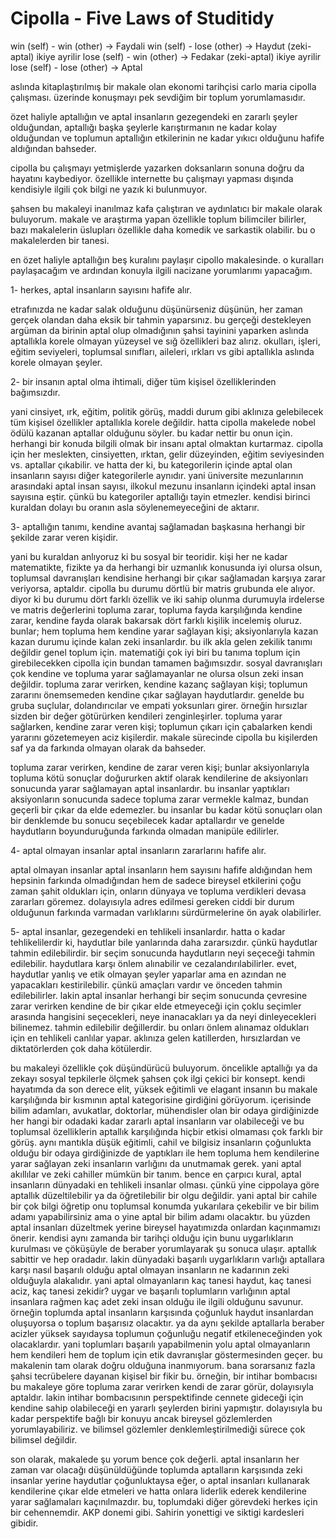 # Cipolla - Five Laws of Studitidy

win (self) - win (other) -> Faydali
win (self) - lose (other) -> Haydut (zeki-aptal) ikiye ayrilir
lose (self) - win (other) -> Fedakar (zeki-aptal) ikiye ayrilir
lose (self) - lose (other) -> Aptal

aslında kitaplaştırılmış bir makale olan ekonomi tarihçisi carlo maria cipolla çalışması. üzerinde konuşmayı pek sevdiğim bir toplum yorumlamasıdır.

özet haliyle aptallığın ve aptal insanların gezegendeki en zararlı şeyler olduğundan, aptallığı başka şeylerle karıştırmanın ne kadar kolay olduğundan ve toplumun aptallığın etkilerinin ne kadar yıkıcı olduğunu hafife aldığından bahseder.

cipolla bu çalışmayı yetmişlerde yazarken doksanların sonuna doğru da hayatını kaybediyor. özellikle internette bu çalışmayı yapması dışında kendisiyle ilgili çok bilgi ne yazık ki bulunmuyor.

şahsen bu makaleyi inanılmaz kafa çalıştıran ve aydınlatıcı bir makale olarak buluyorum. makale ve araştırma yapan özellikle toplum bilimciler bilirler, bazı makalelerin üslupları özellikle daha komedik ve sarkastik olabilir. bu o makalelerden bir tanesi.

en özet haliyle aptallığın beş kuralını paylaşır cipollo makalesinde. o kuralları paylaşacağım ve ardından konuyla ilgili nacizane yorumlarımı yapacağım.

1- herkes, aptal insanların sayısını hafife alır.

etrafınızda ne kadar salak olduğunu düşünürseniz düşünün, her zaman gerçek olandan daha eksik bir tahmin yaparsınız. bu gerçeği destekleyen argüman da birinin aptal olup olmadığının şahsi tayinini yaparken aslında aptallıkla korele olmayan yüzeysel ve sığ özellikleri baz alırız. okulları, işleri, eğitim seviyeleri, toplumsal sınıfları, aileleri, ırkları vs gibi aptallıkla aslında korele olmayan şeyler.

2- bir insanın aptal olma ihtimali, diğer tüm kişisel özelliklerinden bağımsızdır.

yani cinsiyet, ırk, eğitim, politik görüş, maddi durum gibi aklınıza gelebilecek tüm kişisel özellikler aptallıkla korele değildir. hatta cipolla makelede nobel ödülü kazanan aptallar olduğunu söyler. bu kadar nettir bu onun için. herhangi bir konuda bilgili olmak bir insanı aptal olmaktan kurtarmaz. cipolla için her meslekten, cinsiyetten, ırktan, gelir düzeyinden, eğitim seviyesinden vs. aptallar çıkabilir. ve hatta der ki, bu kategorilerin içinde aptal olan insanların sayısı diğer kategorilerle aynıdır. yani üniversite mezunlarının arasındaki aptal insan sayısı, ilkokul mezunu insanların içindeki aptal insan sayısına eştir. çünkü bu kategoriler aptallığı tayin etmezler. kendisi birinci kuraldan dolayı bu oranın asla söylenemeyeceğini de aktarır.

3- aptallığın tanımı, kendine avantaj sağlamadan başkasına herhangi bir şekilde zarar veren kişidir.

yani bu kuraldan anlıyoruz ki bu sosyal bir teoridir. kişi her ne kadar matematikte, fizikte ya da herhangi bir uzmanlık konusunda iyi olursa olsun, toplumsal davranışları kendisine herhangi bir çıkar sağlamadan karşıya zarar veriyorsa, aptaldır. cipolla bu durumu dörtlü bir matris grubunda ele alıyor. diyor ki bu durumu dört farklı özellik ve iki sahip olunma durumuyla irdelerse ve matris değerlerini topluma zarar, topluma fayda karşılığında kendine zarar, kendine fayda olarak bakarsak dört farklı kişilik incelemiş oluruz. bunlar;
hem topluma hem kendine yarar sağlayan kişi; aksiyonlarıyla kazan kazan durumu içinde kalan zeki insanlardır. bu ilk akla gelen zekilik tanımı değildir genel toplum için. matematiği çok iyi biri bu tanıma toplum için girebilecekken cipolla için bundan tamamen bağımsızdır. sosyal davranışları çok kendine ve topluma yarar sağlamayanlar ne olursa olsun zeki insan değildir.
topluma zarar verirken, kendine kazanç sağlayan kişi; toplumun zararını önemsemeden kendine çıkar sağlayan haydutlardır. genelde bu gruba suçlular, dolandırıcılar ve empati yoksunları girer. örneğin hırsızlar sizden bir değer götürürken kendileri zenginleşirler.
topluma yarar sağlarken, kendine zarar veren kişi; toplumun çıkarı için çabalarken kendi yararını gözetemeyen aciz kişilerdir. makale sürecinde cipolla bu kişilerden saf ya da farkında olmayan olarak da bahseder.

topluma zarar verirken, kendine de zarar veren kişi; bunlar aksiyonlarıyla topluma kötü sonuçlar doğururken aktif olarak kendilerine de aksiyonları sonucunda yarar sağlamayan aptal insanlardır. bu insanlar yaptıkları aksiyonların sonucunda sadece topluma zarar vermekle kalmaz, bundan geçerli bir çıkar da elde edemezler. bu insanlar bu kadar kötü sonuçları olan bir denklemde bu sonucu seçebilecek kadar aptallardır ve genelde haydutların boyunduruğunda farkında olmadan manipüle edilirler.

4- aptal olmayan insanlar aptal insanların zararlarını hafife alır.

aptal olmayan insanlar aptal insanların hem sayısını hafife aldığından hem hepsinin farkında olmadığından hem de sadece bireysel etkilerini çoğu zaman şahit oldukları için, onların dünyaya ve topluma verdikleri devasa zararları göremez. dolayısıyla adres edilmesi gereken ciddi bir durum olduğunun farkında varmadan varlıklarını sürdürmelerine ön ayak olabilirler.

5- aptal insanlar, gezegendeki en tehlikeli insanlardır.
hatta o kadar tehlikelilerdir ki, haydutlar bile yanlarında daha zararsızdır. çünkü haydutlar tahmin edilebilirdir. bir seçim sonucunda haydutların neyi seçeceği tahmin edilebilir. haydutlara karşı önlem alınabilir ve cezalandırılabilirler. evet, haydutlar yanlış ve etik olmayan şeyler yaparlar ama en azından ne yapacakları kestirilebilir. çünkü amaçları vardır ve önceden tahmin edilebilirler. lakin aptal insanlar herhangi bir seçim sonucunda çevresine zarar verirken kendine de bir çıkar elde etmeyeceği için çoklu seçimler arasında hangisini seçecekleri, neye inanacakları ya da neyi dinleyecekleri bilinemez. tahmin edilebilir değillerdir. bu onları önlem alınamaz oldukları için en tehlikeli canlılar yapar. aklınıza gelen katillerden, hırsızlardan ve diktatörlerden çok daha kötülerdir.

bu makaleyi özellikle çok düşündürücü buluyorum. öncelikle aptallığı ya da zekayı sosyal tepkilerle ölçmek şahsen çok ilgi çekici bir konsept. kendi hayatımda da son derece elit, yüksek eğitimli ve elagant insanın bu makale karşılığında bir kısmının aptal kategorisine girdiğini görüyorum. içerisinde bilim adamları, avukatlar, doktorlar, mühendisler olan bir odaya girdiğinizde her hangi bir odadaki kadar zararlı aptal insanların var olabileceği ve bu toplumsal özelliklerin aptallık karşılığında hiçbir etkisi olmaması çok farklı bir görüş. aynı mantıkla düşük eğitimli, cahil ve bilgisiz insanların çoğunlukta olduğu bir odaya girdiğinizde de yaptıkları ile hem topluma hem kendilerine yarar sağlayan zeki insanların varlığını da unutmamak gerek. yani aptal akıllılar ve zeki cahiller mümkün bir tanım.
bence en çarpıcı kural, aptal insanların dünyadaki en tehlikeli insanlar olması. çünkü yine cippolaya göre aptallık düzeltilebilir ya da öğretilebilir bir olgu değildir. yani aptal bir cahile bir çok bilgi öğretip onu toplumsal konumda yukarılara çekebilir ve bir bilim adamı yapabilirsiniz ama o yine aptal bir bilim adamı olacaktır. bu yüzden aptal insanları düzeltmek yerine bireysel hayatımızda onlardan kaçınmamızı önerir.
kendisi aynı zamanda bir tarihçi olduğu için bunu uygarlıkların kurulması ve çöküşüyle de beraber yorumlayarak şu sonuca ulaşır. aptallık sabittir ve hep oradadır. lakin dünyadaki başarılı uygarlıkların varlığı aptallara karşı nasıl başarılı olduğu aptal olmayan insanların ne kadarının zeki olduğuyla alakalıdır. yani aptal olmayanların kaç tanesi haydut, kaç tanesi aciz, kaç tanesi zekidir? uygar ve başarılı toplumların varlığının aptal insanlara rağmen kaç adet zeki insan olduğu ile ilgili olduğunu savunur. örneğin toplumda aptal insanların karşısında çoğunluk haydut insanlardan oluşuyorsa o toplum başarısız olacaktır. ya da aynı şekilde aptallarla beraber acizler yüksek sayıdaysa toplumun çoğunluğu negatif etkileneceğinden yok olacaklardır. yani toplumları başarılı yapabilmenin yolu aptal olmayanların hem kendileri hem de toplum için etik davranışlar göstermesinden geçer.
bu makalenin tam olarak doğru olduğuna inanmıyorum. bana sorarsanız fazla şahsi tecrübelere dayanan kişisel bir fikir bu. örneğin, bir intihar bombacısı bu makaleye göre topluma zarar verirken kendi de zarar görür, dolayısıyla aptaldır. lakin intihar bombacısının perspektifinde cennete gideceği için kendine sahip olabileceği en yararlı şeylerden birini yapmıştır. dolayısıyla bu kadar perspektife bağlı bir konuyu ancak bireysel gözlemlerden yorumlayabiliriz. ve bilimsel gözlemler denklemleştirilmediği sürece çok bilimsel değildir.

son olarak, makalede şu yorum bence çok değerli. aptal insanların her zaman var olacağı düşünüldüğünde toplumda aptalların karşısında zeki insanlar yerine haydutlar çoğunluktaysa eğer, o aptal insanları kullanarak kendilerine çıkar elde etmeleri ve hatta onlara liderlik ederek kendilerine yarar sağlamaları kaçınılmazdır. bu, toplumdaki diğer görevdeki herkes için bir cehennemdir. AKP donemi gibi. Sahirin yonettigi ve siktigi kardesleri gibidir.

